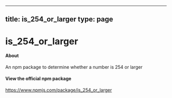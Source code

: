 
---
title: is_254_or_larger
type: page
---
# is_254_or_larger

#### About
An npm package to determine whether a number is 254 or larger

#### View the official npm package
https://www.npmjs.com/package/is_254_or_larger
